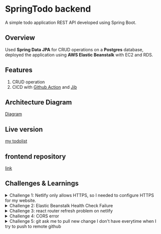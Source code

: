 # SpringTodo backend
A simple todo application REST API developed using Spring Boot.

## Overview
Used **Spring Data JPA** for CRUD operations on a **Postgres** database, deployed the application using **AWS Elastic Beanstalk** with EC2 and RDS.

## Features
1. CRUD operation
2. CICD with [Github Action](https://github.com/features/actions) and [Jib](https://github.com/GoogleContainerTools/jib#readme)

## Architecture Diagram
[Diagram](https://asset.cloudinary.com/yilin1234/cc4ff5421104eb7ef191133eac54663d)

## Live version
[my todolist](https://amazing-kashata-3786cd.netlify.app/)

## frontend repository
[link](https://github.com/yi-lin-1234/todolist-app)

## Challenges & Learnings

<details>
<summary>Challenge 1: Netlify only allows HTTPS, so I needed to configure HTTPS for my website.</summary>

Solution:

1. I acquired a domain from AWS Route 53, named "yilin321.com".
2. I requested an ACM SSL certificate for this domain to ensure secure HTTPS connections.
3. I configured an AWS Load Balancer to listen on port 443 (HTTPS) using my SSL-certified domain.
4. I created an A record using Route 53 to point "yilin321.com" to my Elastic Beanstalk endpoint.
5. Now, when my Netlify React app sends an Axios request to "yilin321.com", the request will be sent from "yilin321.com" to the Elastic Beanstalk Load Balancer, which will allow HTTPS connections.
6. By following these steps, I was able to configure HTTPS for my website and ensure secure connections for my users.

Useful resources:
1. [aws doc](https://docs.aws.amazon.com/elasticbeanstalk/latest/dg/configuring-https.html)
2. [stackoverflow](https://stackoverflow.com/questions/68291078/https-request-to-aws-elastic-beanstalk-returns-neterr-cert-common-name-invalid)

![IMG_51283D26D1CE-1](https://user-images.githubusercontent.com/92185695/226241597-b92a6446-9031-4b43-8f6b-1aac50810ad3.jpeg)

</details>

<details>
<summary>Challenge 2: Elastic Beanstalk Health Check Failure</summary>

Solution:

1. By default, Elastic Load Balancer (ELB) checks the root path ("/") of my application to ensure it's healthy. However, if my REST API doesn't have a "/" path, the ELB will return a 404 error and mark the instance as unhealthy.
2. To fix the health check failure, I add a "/" path to your REST API. 

Useful resources:
1. [stackoverflow post](https://stackoverflow.com/questions/50212033/awselb-health-is-failing-or-not-available-for-all-instances)

</details>
<details>
<summary>Challenge 3: react router refresh problem on netlify</summary>

Solution:

1. React Router is a popular routing library used with React that provides a way to handle navigation in a single-page application. One common issue with React Router is the problem of refreshing the page on Netlify, which can cause issues with server-side rendering and client-side rendering.

2. To handle the refresh problem on Netlify, I set up a _redirects file in your public directory with the following content:

    ```/*    /index.html   200```

3. This tells Netlify to serve the index.html file for all routes, and to return a 200 status code, which indicates success. This will ensure that when the user refreshes the page, the server will serve the index.html file, and the client-side routing will kick in as expected.

Useful resources:
1. [stackoverflow post](https://rexben.medium.com/how-to-fix-page-not-found-on-netlify-with-react-router-dom-e0520692be5)
</details>

<details>
<summary>Challenge 4: CORS error</summary>

Solution:

1. To enable CORS in a Spring Boot application, I use the @CrossOrigin annotation on my controller.

Useful resources:
1. [baeldung post](https://www.baeldung.com/spring-cors)
2. [youtube video explain CROS](https://www.youtube.com/watch?v=4KHiSt0oLJ0)
</details>

<details>
<summary>Challenge 5: git ask me to pull new change I don't have everytime when I try to push to remote github</summary>

Solution:

1. pull the change because when I github action create new commit on previous push

![IMG_EF33682E3012-1](https://user-images.githubusercontent.com/92185695/226248600-f936ee0d-f878-4639-8d9b-c006c44b6be0.jpeg)


</details>



